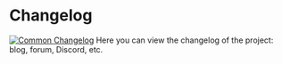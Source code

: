 # Changelog
[![Common Changelog](https://common-changelog.org/badge.svg)](https://common-changelog.org)
Here you can view the changelog of the project: blog, forum, Discord, etc.